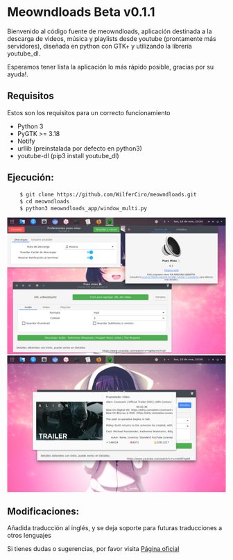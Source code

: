 Meowndloads Beta v0.1.1
==========

Bienvenido al código fuente de meowndloads, aplicación destinada a la descarga de videos, música y playlists desde youtube (prontamente más servidores), diseñada en python con GTK+ y utilizando la librería youtube_dl.

Esperamos tener lista la aplicación lo más rápido posible, gracias por su ayuda!.

Requisitos
--------------------

Estos son los requisitos para un correcto funcionamiento

+ Python 3
+ PyGTK >= 3.18
+ Notify
+ urllib (preinstalada por defecto en python3)
+ youtube-dl (pip3 install youtube_dl) 

Ejecución:
--------------------

```[bash]
	$ git clone https://github.com/WilferCiro/meowndloads.git
	$ cd meowndloads
	$ python3 meowndloads_app/window_multi.py
```

![Pantallazo](docs/imagenes/captura2.png "De 150 x 150 píxeles")
![Pantallazo](docs/imagenes/captura3.png "De 150 x 150 píxeles")

Modificaciones:
--------------------
Añadida traducción al inglés, y se deja soporte para futuras traducciones a otros lenguajes

Si tienes dudas o sugerencias, por favor visita [Página oficial](https://wilferciro.github.io/meowndloads/index.html "Página oficial")
